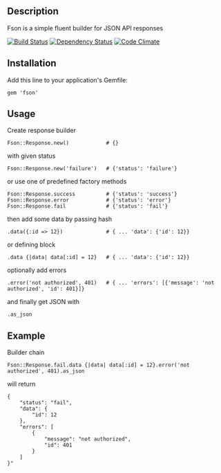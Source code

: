 ## Description

Fson is a simple fluent builder for JSON API responses

[![Build Status](https://travis-ci.org/mkluczny/fson.svg?branch=develop)](https://travis-ci.org/mkluczny/fson)
[![Dependency Status](https://gemnasium.com/mkluczny/fson.svg)](https://gemnasium.com/mkluczny/fson)
[![Code Climate](https://codeclimate.com/github/mkluczny/fson/badges/gpa.svg)](https://codeclimate.com/github/mkluczny/fson)

## Installation

Add this line to your application's Gemfile:

    gem 'fson'
    
## Usage

Create response builder

    Fson::Response.new()            # {}
    
with given status

    Fson::Response.new('failure')   # {'status': 'failure'}
    
or use one of predefined factory methods

    Fson::Response.success          # {'status': 'success'}
    Fson::Response.error            # {'status': 'error'}
    Fson::Response.fail             # {'status': 'fail'}
    
then add some data by passing hash

    .data({:id => 12})              # { ... 'data': {'id': 12}}
    
or defining block

    .data {|data| data[:id] = 12}   # { ... 'data': {'id': 12}}
    
optionally add errors

    .error('not authorized', 401)   # { ... 'errors': [{'message': 'not authorized', 'id': 401}]}
    
and finally get JSON with
    
    .as_json
    
## Example

Builder chain

    Fson::Response.fail.data {|data| data[:id] = 12}.error('not authorized', 401).as_json
    
will return
    
    {
        "status": "fail", 
        "data": {
            "id": 12
        },
        "errors": [
            {
                "message": "not authorized", 
                "id": 401
            }
        ]
    }"
    
